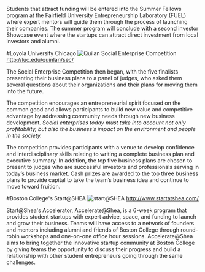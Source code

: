 Students that attract funding will be entered into the Summer Fellows program at the Fairfield University Entrepreneurship Laboratory (FUEL) where expert mentors will guide them through the process of launching their companies. The summer program will conclude with a second investor Showcase event where the startups can attract direct investment from local investors and alumni.

#Loyola University Chicago
![Quilan Social Enterprise Competition](/images/screenshot_luc.png)
http://luc.edu/quinlan/sec/

The ~~Social Enterprise Competition~~ then began, with the ~~five~~ finalists presenting their business plans to a panel of judges, who asked them several questions about their organizations and their plans for moving them into the future.


The competition encourages an entrepreneurial spirit focused on the common good and allows participants to build new value and competitive advantage by addressing community needs through new business development. *Social enterprises today must take into account not only profitability, but also the business’s impact on the environment and people in the society.*

The competition provides participants with a venue to develop confidence and interdisciplinary skills relating to writing a complete business plan and executive summary. In addition, the top five business plans are chosen to present to judges who are successful investors and professionals serving in today’s business market. Cash prizes are awarded to the top three business plans to provide capital to take the team’s business idea and continue to move toward fruition.

#Boston College's Start@SHEA
![start@SHEA](\images\screenshot_startatshea.png)
http://www.startatshea.com/

Start@Shea's Accelerator, Accelerate@Shea, is a 6-week program that provides student startups with expert advice, space, and funding to launch and grow their business. Teams will have access to a network of founders and mentors including alumni and friends of Boston College through round-robin workshops and one-on-one office hour sessions. Accelerate@Shea aims to bring together the innovative startup community at Boston College by giving teams the opportunity to discuss their progress and build a relationship with other student entrepreneurs going through the same challenges.
